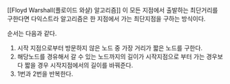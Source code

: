 [[Floyd Warshall(플로이드 와샬) 알고리즘]] 이 모든 지점에서 출발하는 최단거리를 구한다면 다익스트라 알고리즘은 한 지점에서 가는 최단지점을 구하는 방식이다.

순서는 다음과 같다.
1. 시작 지점으로부터 방문하지 않은 노드 중 가장 거리가 짧은 노드를 구한다.
2. 해당노드를 경유해서 갈 수 있는 노드까지의 길이가 시작지점으로 부터 가는 경우보다 짧을 경우 시작지점에서의 길이를 바꿔준다.
3. 1번과 2번을 반복한다.